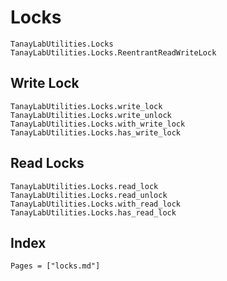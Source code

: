 # Locks

```@docs
TanayLabUtilities.Locks
TanayLabUtilities.Locks.ReentrantReadWriteLock
```

## Write Lock

```@docs
TanayLabUtilities.Locks.write_lock
TanayLabUtilities.Locks.write_unlock
TanayLabUtilities.Locks.with_write_lock
TanayLabUtilities.Locks.has_write_lock
```

## Read Locks

```@docs
TanayLabUtilities.Locks.read_lock
TanayLabUtilities.Locks.read_unlock
TanayLabUtilities.Locks.with_read_lock
TanayLabUtilities.Locks.has_read_lock
```

## Index

```@index
Pages = ["locks.md"]
```
